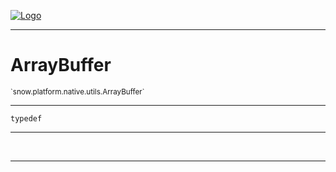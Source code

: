 
[![Logo](../../../../../images/logo.png)](../../../../../api/index.html)

---



<h1>ArrayBuffer</h1>
<small>`snow.platform.native.utils.ArrayBuffer`</small>



---

`typedef`

---

&nbsp;
&nbsp;









---

&nbsp;
&nbsp;
&nbsp;
&nbsp;

